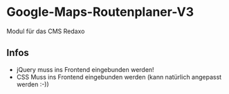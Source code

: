 Google-Maps-Routenplaner-V3 
=================

Modul für das CMS Redaxo


Infos
-------

* jQuery muss ins Frontend eingebunden werden!
* CSS Muss ins Frontend eingebunden werden (kann natürlich angepasst werden :-))

